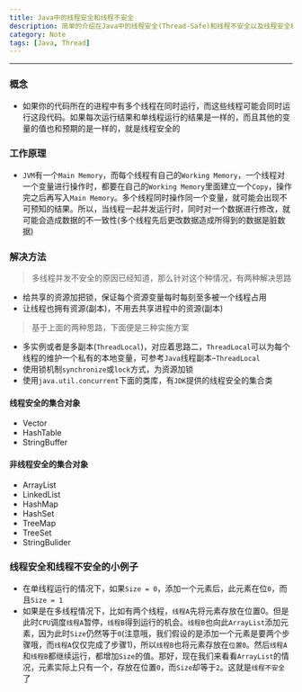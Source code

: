 ```yaml
---
title: Java中的线程安全和线程不安全
description: 简单的介绍在Java中的线程安全(Thread-Safe)和线程不安全以及线程安全和不安全的集合对象，还有一个通俗易懂的小例子
category: Note
tags: [Java, Thread]
---
```


-----

### 概念

* 如果你的代码所在的进程中有多个线程在同时运行，而这些线程可能会同时运行这段代码。如果每次运行结果和单线程运行的结果是一样的，而且其他的变量的值也和预期的是一样的，就是线程安全的

### 工作原理

* `JVM`有一个`Main Memory`，而每个线程有自己的`Working Memory`，一个线程对一个变量进行操作时，都要在自己的`Working Memory`里面建立一个`Copy`，操作完之后再写入`Main Memory`。多个线程同时操作同一个变量，就可能会出现不可预知的结果。所以，当线程一起并发运行时，同时对一个数据进行修改，就可能会造成数据的不一致性(多个线程先后更改数据造成所得到的数据是脏数据)

### 解决方法

> 多线程并发不安全的原因已经知道，那么针对这个种情况，有两种解决思路

* 给共享的资源加把锁，保证每个资源变量每时每刻至多被一个线程占用
* 让线程也拥有资源(副本)，不用去共享进程中的资源(副本)

> 基于上面的两种思路，下面便是三种实施方案

* 多实例或者是多副本(`ThreadLocal`)，对应着思路二，`ThreadLocal`可以为每个线程的维护一个私有的本地变量，可参考`Java`线程副本–`ThreadLocal`
* 使用锁机制`synchronize`或`lock`方式，为资源加锁
* 使用`java.util.concurrent`下面的类库，有`JDK`提供的线程安全的集合类

#### 线程安全的集合对象

* Vector
* HashTable
* StringBuffer

#### 非线程安全的集合对象

* ArrayList
* LinkedList
* HashMap
* HashSet
* TreeMap
* TreeSet
* StringBulider

### 线程安全和线程不安全的小例子

* 在单线程运行的情况下，如果`Size = 0`，添加一个元素后，此元素在位`0`，而且`Size = 1`
* 如果是在多线程情况下，比如有两个线程，`线程A`先将元素存放在位置0。但是此时`CPU`调度`线程A`暂停，`线程B`得到运行的机会。`线程B`也向此`ArrayList`添加元素，因为此时`Size`仍然等于`0`(注意哦，我们假设的是添加一个元素是要两个步骤哦，而`线程A`仅仅完成了步骤1)，所以`线程B`也将元素存放在`位置0`。然后`线程A`和`线程B`都继续运行，都增加`Size`的值。那好，现在我们来看看`ArrayList`的情况，元素实际上只有一个，存放在位置`0`，而`Size`却等于`2`。这就是`线程不安全`了